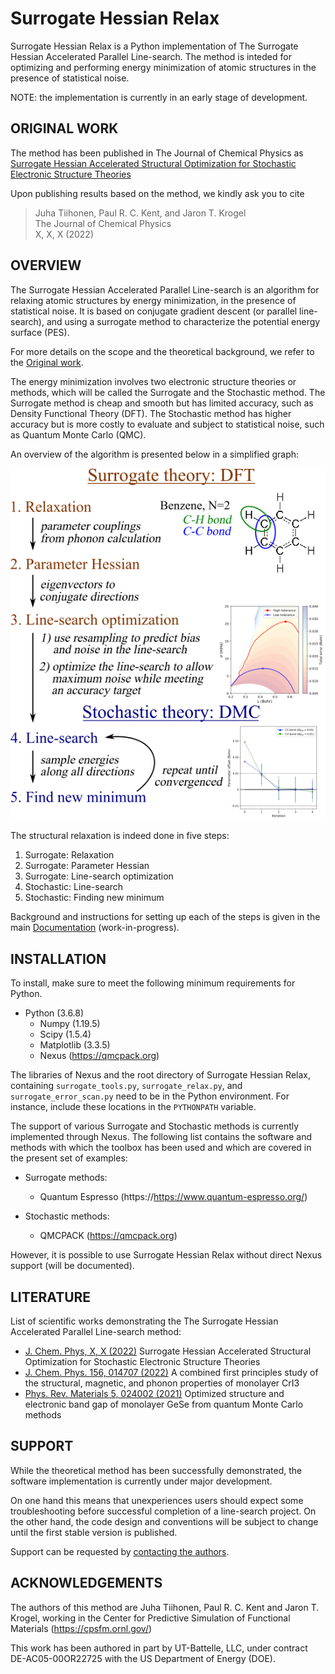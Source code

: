 # Surrogate Hessian Relax

Surrogate Hessian Relax is a Python implementation of The Surrogate Hessian
Accelerated Parallel Line-search. The method is inteded for optimizing and
performing energy minimization of atomic structures in the presence of
statistical noise.

NOTE: the implementation is currently in an early stage of development.


## ORIGINAL WORK

The method has been published in The Journal of Chemical Physics as 
[Surrogate Hessian Accelerated Structural Optimization for Stochastic Electronic Structure Theories](https://doi.org/10.1063/5.0079046)

Upon publishing results based on the method, we kindly ask you to cite

> Juha Tiihonen, Paul R. C. Kent, and Jaron T. Krogel \
The Journal of Chemical Physics \
X, X, X (2022)


## OVERVIEW

The Surrogate Hessian Accelerated Parallel Line-search is an
algorithm for relaxing atomic structures by energy minimization, in the presence
of statistical noise. It is based on conjugate gradient descent (or parallel
line-search), and using a surrogate method to characterize the potential energy
surface (PES). 

For more details on the scope and the theoretical background, we refer to 
the [Original work](#original-work).

The energy minimization involves two electronic structure theories or methods, which will
be called the Surrogate and the Stochastic method. The Surrogate method is cheap and
smooth but has limited accuracy, such as Density Functional Theory (DFT). The
Stochastic method has higher accuracy but is more costly to evaluate and subject to
statistical noise, such as Quantum Monte Carlo (QMC).

An overview of the algorithm is presented below in a simplified graph:

![Overview](docs/overview.png)

The structural relaxation is indeed done in five steps:
1. Surrogate: Relaxation
1. Surrogate: Parameter Hessian
1. Surrogate: Line-search optimization
1. Stochastic: Line-search
1. Stochastic: Finding new minimum

Background and instructions for setting up each of the steps is given in the
main [Documentation](docs/) (work-in-progress).


## INSTALLATION

To install, make sure to meet the following minimum requirements for Python.

* Python (3.6.8)
  * Numpy (1.19.5)
  * Scipy (1.5.4)
  * Matplotlib (3.3.5)
  * Nexus (https://qmcpack.org)

The libraries of Nexus and the root directory of Surrogate Hessian Relax,
containing `surrogate_tools.py`, `surrogate_relax.py`, and
`surrogate_error_scan.py` need to be in the Python environment. 
For instance, include these locations in the `PYTHONPATH` variable.

The support of various Surrogate and Stochastic methods is currently implemented
through Nexus. The following list contains the software and methods with which the
toolbox has been used and which are covered in the present set of examples:

* Surrogate methods:
  * Quantum Espresso (https://https://www.quantum-espresso.org/)

* Stochastic methods:
  * QMCPACK (https://qmcpack.org)

However, it is possible to use Surrogate Hessian Relax without
direct Nexus support (will be documented).


## LITERATURE

List of scientific works demonstrating the The Surrogate Hessian Accelerated Parallel
Line-search method:
* [J. Chem. Phys, X, X (2022)](https://doi.org/10.1063/5.0079046) Surrogate Hessian Accelerated Structural Optimization for Stochastic Electronic Structure Theories
* [J. Chem. Phys. 156, 014707 (2022)](https://aip.scitation.org/doi/10.1063/5.0074848) A combined first principles study of the structural, magnetic, and phonon properties of monolayer CrI3
* [Phys. Rev. Materials 5, 024002 (2021)](https://journals.aps.org/prmaterials/abstract/10.1103/PhysRevMaterials.5.024002) Optimized structure and electronic band gap of monolayer GeSe from quantum Monte Carlo methods


## SUPPORT

While the theoretical method has been successfully demonstrated, the software
implementation is currently under major development.

On one hand this means that unexperiences users should expect some 
troubleshooting before successful completion of a line-search project. On the
other hand, the code design and conventions will be subject to change until 
the first stable version is published.

Support can be requested by [contacting the authors](mailto:juha.m.s.tiihonen@jyu.fi).


## ACKNOWLEDGEMENTS

The authors of this method are Juha Tiihonen, Paul R. C. Kent and Jaron T.
Krogel, working in the Center for Predictive Simulation of Functional Materials
(https://cpsfm.ornl.gov/)

This work has been authored in part by UT-Battelle, LLC, under contract
DE-AC05-00OR22725 with the US Department of Energy (DOE).
